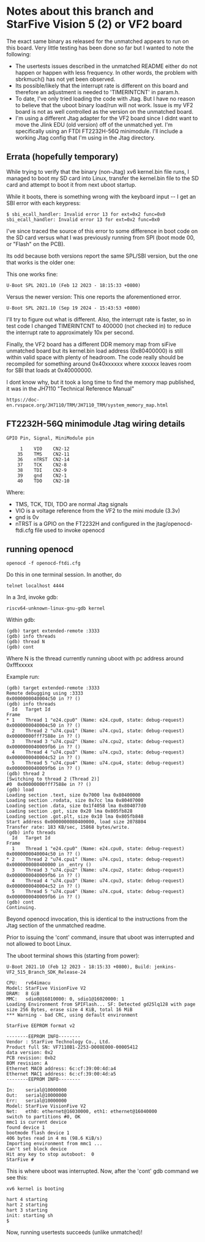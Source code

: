 # Notes about this branch and StarFive Vision 5 (2) or VF2 board

The exact same binary as released for the unmatched appears to run on this board. Very little testing has been done so far but I wanted to note the following:

- The usertests issues described in the unmatched README either do not happen or happen with less frequency. In other words, the problem with sbrkmuch() has not yet been observed.
- Its possible/likely that the interrupt rate is different on this board and therefore an adjustment is needed to 'TIMERINTCNT' in param.h.
- To date, I've only tried loading the code with Jtag. But I have no reason to believe that the uboot binary load/run will not work. Issue is my VF2 board is not as well controlled as the version on the unmatched board.
- I'm using a different Jtag adapter for the VF2 board since I didnt want to move the Jlink EDU (old version) off of the unmatched yet. I'm specifically using an FTDI FT2232H-56Q minimodule. I'll include a working Jtag config that I'm using in the Jtag directory.

## Errata (hopefully temporary)

While trying to verify that the binary (non-Jtag) xv6 kernel.bin file runs, I managed to boot my SD card into Linux, transfer the kernel.bin file to the
SD card and attempt to boot it from next uboot startup.

While it boots, there is something wrong with the keyboard input -- I get an SBI error with each keypress:

```
$ sbi_ecall_handler: Invalid error 13 for ext=0x2 func=0x0
sbi_ecall_handler: Invalid error 13 for ext=0x2 func=0x0
```

I've since traced the source of this error to some difference in boot code on the SD card versus what I was previously running from SPI (boot mode 00, or "Flash" on the PCB). 

Its odd because both versions report the same SPL/SBI version, but the one that works is the older one:

This one works fine:
```
U-Boot SPL 2021.10 (Feb 12 2023 - 18:15:33 +0800)
```

Versus the newer version:
This one reports the aforementioned error.

```
U-Boot SPL 2021.10 (Sep 19 2024 - 15:43:53 +0800)
```

I'll try to figure out what is different. Also, the interrupt rate is faster, so in test code I changed TIMERINTCNT to 400000 (not checked in) to reduce the interrupt rate to approximately 10x per second.

Finally, the VF2 board has a different DDR memory map from siFive unmatched board but its kernel.bin load address (0x80400000) is still within valid space with plenty of headroom. The code really should be recompiled for something around 0x40xxxxxx where xxxxxx leaves room for SBI that loads at 0x40000000.

I dont know why, but it took a long time to find the memory map published, it was in the JH7110 "Technical Reference Manual" 

```
https://doc-en.rvspace.org/JH7110/TRM/JH7110_TRM/system_memory_map.html
```


## FT2232H-56Q minimodule Jtag wiring details

```
GPIO Pin, Signal, MiniModule pin

     1    VIO    CN2-12
    35    TMS    CN2-11
    36    nTRST  CN2-14
    37    TCK    CN2-8
    38    TDI    CN2-9
    39    gnd    CN2-1
    40    TDO    CN2-10
```

Where:

- TMS, TCK, TDI, TDO are normal Jtag signals
- VIO is a voltage reference from the VF2 to the mini module (3.3v)
- gnd is 0v 
- nTRST is a GPIO on the FT2232H and configured in the jtag/openocd-ftdi.cfg file used to invoke openocd

## running openocd

```
openocd -f openocd-ftdi.cfg
```
Do this in one terminal session. In another, do
```
telnet localhost 4444
```
In a 3rd, invoke gdb:
```
riscv64-unknown-linux-gnu-gdb kernel
```
Within gdb:
```
(gdb) target extended-remote :3333
(gdb) info threads
(gdb) thread N
(gdb) cont
```

Where N is the thread currently running uboot with pc address around 0xfffxxxxx

Example run:
```
(gdb) target extended-remote :3333
Remote debugging using :3333
0x0000000040004c50 in ?? ()
(gdb) info threads
  Id   Target Id                                                  Frame 
* 1    Thread 1 "e24.cpu0" (Name: e24.cpu0, state: debug-request) 0x0000000040004c50 in ?? ()
  2    Thread 2 "u74.cpu1" (Name: u74.cpu1, state: debug-request) 0x00000000fff7588e in ?? ()
  3    Thread 3 "u74.cpu2" (Name: u74.cpu2, state: debug-request) 0x0000000040009fb6 in ?? ()
  4    Thread 4 "u74.cpu3" (Name: u74.cpu3, state: debug-request) 0x0000000040004c52 in ?? ()
  5    Thread 5 "u74.cpu4" (Name: u74.cpu4, state: debug-request) 0x0000000040009fb6 in ?? ()
(gdb) thread 2
[Switching to thread 2 (Thread 2)]
#0  0x00000000fff7588e in ?? ()
(gdb) load
Loading section .text, size 0x7000 lma 0x80400000
Loading section .rodata, size 0x7cc lma 0x80407000
Loading section .data, size 0x1f4058 lma 0x804077d0
Loading section .got, size 0x20 lma 0x805fb828
Loading section .got.plt, size 0x10 lma 0x805fb848
Start address 0x0000000080400000, load size 2078804
Transfer rate: 183 KB/sec, 15868 bytes/write.
(gdb) info threads
  Id   Target Id                                                  Frame 
  1    Thread 1 "e24.cpu0" (Name: e24.cpu0, state: debug-request) 0x0000000040004c50 in ?? ()
* 2    Thread 2 "u74.cpu1" (Name: u74.cpu1, state: debug-request) 0x0000000080400000 in _entry ()
  3    Thread 3 "u74.cpu2" (Name: u74.cpu2, state: debug-request) 0x0000000040009fb6 in ?? ()
  4    Thread 4 "u74.cpu3" (Name: u74.cpu3, state: debug-request) 0x0000000040004c52 in ?? ()
  5    Thread 5 "u74.cpu4" (Name: u74.cpu4, state: debug-request) 0x0000000040009fb6 in ?? ()
(gdb) cont
Continuing.

```

Beyond openocd invocation, this is identical to the instructions from the Jtag section of the unmatched readme.

Prior to issuing the 'cont' command, insure that uboot was interrupted and not allowed to boot Linux.

The uboot terminal shows this (starting from power):

```
U-Boot 2021.10 (Feb 12 2023 - 18:15:33 +0800), Build: jenkins-VF2_515_Branch_SDK_Release-24

CPU:   rv64imacu
Model: StarFive VisionFive V2
DRAM:  8 GiB
MMC:   sdio0@16010000: 0, sdio1@16020000: 1
Loading Environment from SPIFlash... SF: Detected gd25lq128 with page size 256 Bytes, erase size 4 KiB, total 16 MiB
*** Warning - bad CRC, using default environment

StarFive EEPROM format v2

--------EEPROM INFO--------
Vendor : StarFive Technology Co., Ltd.
Product full SN: VF7110B1-2253-D008E000-00005412
data version: 0x2
PCB revision: 0xb2
BOM revision: A
Ethernet MAC0 address: 6c:cf:39:00:4d:a4
Ethernet MAC1 address: 6c:cf:39:00:4d:a5
--------EEPROM INFO--------

In:    serial@10000000
Out:   serial@10000000
Err:   serial@10000000
Model: StarFive VisionFive V2
Net:   eth0: ethernet@16030000, eth1: ethernet@16040000
switch to partitions #0, OK
mmc1 is current device
found device 1
bootmode flash device 1
406 bytes read in 4 ms (98.6 KiB/s)
Importing environment from mmc1 ...
Can't set block device
Hit any key to stop autoboot:  0
StarFive #
```
This is where uboot was interrupted. Now, after the 'cont' gdb command we see this:
```
xv6 kernel is booting

hart 4 starting
hart 2 starting
hart 3 starting
init: starting sh
$

```
Now, running usertests succeeds (unlike unmatched)!




